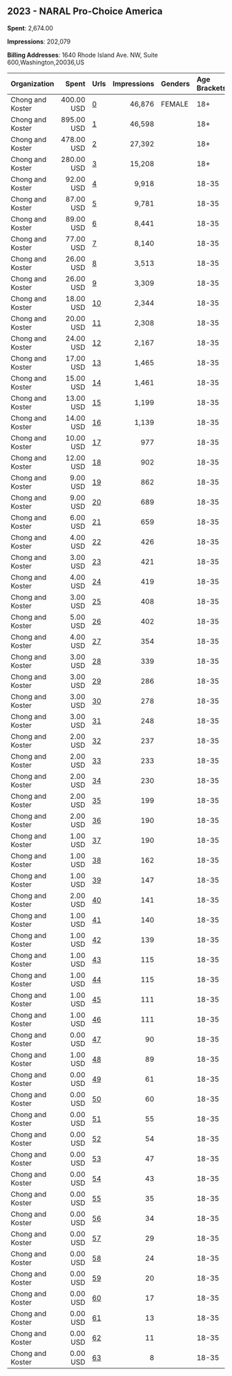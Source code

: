 ## 2023 - NARAL Pro-Choice America 
**Spent**: 2,674.00

**Impressions**: 202,079

**Billing Addresses**: 1640 Rhode Island Ave. NW, Suite 600,Washington,20036,US

|Organization|Spent|Urls|Impressions|Genders|Age Brackets|Country Codes|
|:---|---:|:---|---:|:---|:---|:---|
|Chong and Koster|400.00 USD|[0](https://www.snap.com/political-ads/asset/92c84f9953219398967484d5cabc30705b7311b3f9e741757e0be37234512887?mediaType=mp4)|46,876|FEMALE|18+|united states|
|Chong and Koster|895.00 USD|[1](https://www.snap.com/political-ads/asset/92c84f9953219398967484d5cabc30705b7311b3f9e741757e0be37234512887?mediaType=mp4)|46,598||18+|united states|
|Chong and Koster|478.00 USD|[2](https://www.snap.com/political-ads/asset/92c84f9953219398967484d5cabc30705b7311b3f9e741757e0be37234512887?mediaType=mp4)|27,392||18+|united states|
|Chong and Koster|280.00 USD|[3](https://www.snap.com/political-ads/asset/92c84f9953219398967484d5cabc30705b7311b3f9e741757e0be37234512887?mediaType=mp4)|15,208||18+|united states|
|Chong and Koster|92.00 USD|[4](https://www.snap.com/political-ads/asset/cd7ab43291f32d18872d8ecfeca296e0a48b71fc1591be26297afa24065bfa04?mediaType=mp4)|9,918||18-35|united states|
|Chong and Koster|87.00 USD|[5](https://www.snap.com/political-ads/asset/cd7ab43291f32d18872d8ecfeca296e0a48b71fc1591be26297afa24065bfa04?mediaType=mp4)|9,781||18-35|united states|
|Chong and Koster|89.00 USD|[6](https://www.snap.com/political-ads/asset/cd7ab43291f32d18872d8ecfeca296e0a48b71fc1591be26297afa24065bfa04?mediaType=mp4)|8,441||18-35|united states|
|Chong and Koster|77.00 USD|[7](https://www.snap.com/political-ads/asset/cd7ab43291f32d18872d8ecfeca296e0a48b71fc1591be26297afa24065bfa04?mediaType=mp4)|8,140||18-35|united states|
|Chong and Koster|26.00 USD|[8](https://www.snap.com/political-ads/asset/3b82a3956c983931f3653a9fbcc5f8218b600ac7a942c51a2b59582c00af468e?mediaType=png)|3,513||18-35|united states|
|Chong and Koster|26.00 USD|[9](https://www.snap.com/political-ads/asset/cd7ab43291f32d18872d8ecfeca296e0a48b71fc1591be26297afa24065bfa04?mediaType=mp4)|3,309||18-35|united states|
|Chong and Koster|18.00 USD|[10](https://www.snap.com/political-ads/asset/3b82a3956c983931f3653a9fbcc5f8218b600ac7a942c51a2b59582c00af468e?mediaType=png)|2,344||18-35|united states|
|Chong and Koster|20.00 USD|[11](https://www.snap.com/political-ads/asset/c09dc506710e7ac57e8da4a9a025ecdf038520491e70ee07d819074f12f4f3b6?mediaType=png)|2,308||18-35|united states|
|Chong and Koster|24.00 USD|[12](https://www.snap.com/political-ads/asset/7fa386d0bf40a75a8246d0e23d1fe59d336d15c9b23dddc1b5afc79fbfbcbd0a?mediaType=png)|2,167||18-35|united states|
|Chong and Koster|17.00 USD|[13](https://www.snap.com/political-ads/asset/15dea018e5e00bb1afe230869b6e883013f2ad336f1e04a4b773b331cd41193e?mediaType=png)|1,465||18-35|united states|
|Chong and Koster|15.00 USD|[14](https://www.snap.com/political-ads/asset/7fa386d0bf40a75a8246d0e23d1fe59d336d15c9b23dddc1b5afc79fbfbcbd0a?mediaType=png)|1,461||18-35|united states|
|Chong and Koster|13.00 USD|[15](https://www.snap.com/political-ads/asset/7fa386d0bf40a75a8246d0e23d1fe59d336d15c9b23dddc1b5afc79fbfbcbd0a?mediaType=png)|1,199||18-35|united states|
|Chong and Koster|14.00 USD|[16](https://www.snap.com/political-ads/asset/7fa386d0bf40a75a8246d0e23d1fe59d336d15c9b23dddc1b5afc79fbfbcbd0a?mediaType=png)|1,139||18-35|united states|
|Chong and Koster|10.00 USD|[17](https://www.snap.com/political-ads/asset/83759b20f185df1818a0f1b288696be96b55b401bec05cd2a0acee90dbfaa1b8?mediaType=png)|977||18-35|united states|
|Chong and Koster|12.00 USD|[18](https://www.snap.com/political-ads/asset/3030bd8e94937ab106929f854c9662a552a8b19bf34fc4e8aa342fd5cf86186e?mediaType=png)|902||18-35|united states|
|Chong and Koster|9.00 USD|[19](https://www.snap.com/political-ads/asset/c09dc506710e7ac57e8da4a9a025ecdf038520491e70ee07d819074f12f4f3b6?mediaType=png)|862||18-35|united states|
|Chong and Koster|9.00 USD|[20](https://www.snap.com/political-ads/asset/83759b20f185df1818a0f1b288696be96b55b401bec05cd2a0acee90dbfaa1b8?mediaType=png)|689||18-35|united states|
|Chong and Koster|6.00 USD|[21](https://www.snap.com/political-ads/asset/09bff55f8d04c3d6eb765eeb322907185deb73140e94e57cf5d797e326a1de59?mediaType=png)|659||18-35|united states|
|Chong and Koster|4.00 USD|[22](https://www.snap.com/political-ads/asset/c09dc506710e7ac57e8da4a9a025ecdf038520491e70ee07d819074f12f4f3b6?mediaType=png)|426||18-35|united states|
|Chong and Koster|3.00 USD|[23](https://www.snap.com/political-ads/asset/3b82a3956c983931f3653a9fbcc5f8218b600ac7a942c51a2b59582c00af468e?mediaType=png)|421||18-35|united states|
|Chong and Koster|4.00 USD|[24](https://www.snap.com/political-ads/asset/09bff55f8d04c3d6eb765eeb322907185deb73140e94e57cf5d797e326a1de59?mediaType=png)|419||18-35|united states|
|Chong and Koster|3.00 USD|[25](https://www.snap.com/political-ads/asset/3b82a3956c983931f3653a9fbcc5f8218b600ac7a942c51a2b59582c00af468e?mediaType=png)|408||18-35|united states|
|Chong and Koster|5.00 USD|[26](https://www.snap.com/political-ads/asset/15dea018e5e00bb1afe230869b6e883013f2ad336f1e04a4b773b331cd41193e?mediaType=png)|402||18-35|united states|
|Chong and Koster|4.00 USD|[27](https://www.snap.com/political-ads/asset/cd7ab43291f32d18872d8ecfeca296e0a48b71fc1591be26297afa24065bfa04?mediaType=mp4)|354||18-35|united states|
|Chong and Koster|3.00 USD|[28](https://www.snap.com/political-ads/asset/09bff55f8d04c3d6eb765eeb322907185deb73140e94e57cf5d797e326a1de59?mediaType=png)|339||18-35|united states|
|Chong and Koster|3.00 USD|[29](https://www.snap.com/political-ads/asset/237034149fe3911be1d1e779c9298de5929748934b2fb7885582d4f01077fe9c?mediaType=png)|286||18-35|united states|
|Chong and Koster|3.00 USD|[30](https://www.snap.com/political-ads/asset/3030bd8e94937ab106929f854c9662a552a8b19bf34fc4e8aa342fd5cf86186e?mediaType=png)|278||18-35|united states|
|Chong and Koster|3.00 USD|[31](https://www.snap.com/political-ads/asset/2b0cb9ab7da4b1df52fd309acec13a2a53a7ecfb2dd4f87aac76189a4e23739a?mediaType=png)|248||18-35|united states|
|Chong and Koster|2.00 USD|[32](https://www.snap.com/political-ads/asset/2b0cb9ab7da4b1df52fd309acec13a2a53a7ecfb2dd4f87aac76189a4e23739a?mediaType=png)|237||18-35|united states|
|Chong and Koster|2.00 USD|[33](https://www.snap.com/political-ads/asset/15dea018e5e00bb1afe230869b6e883013f2ad336f1e04a4b773b331cd41193e?mediaType=png)|233||18-35|united states|
|Chong and Koster|2.00 USD|[34](https://www.snap.com/political-ads/asset/3030bd8e94937ab106929f854c9662a552a8b19bf34fc4e8aa342fd5cf86186e?mediaType=png)|230||18-35|united states|
|Chong and Koster|2.00 USD|[35](https://www.snap.com/political-ads/asset/3030bd8e94937ab106929f854c9662a552a8b19bf34fc4e8aa342fd5cf86186e?mediaType=png)|199||18-35|united states|
|Chong and Koster|2.00 USD|[36](https://www.snap.com/political-ads/asset/83759b20f185df1818a0f1b288696be96b55b401bec05cd2a0acee90dbfaa1b8?mediaType=png)|190||18-35|united states|
|Chong and Koster|1.00 USD|[37](https://www.snap.com/political-ads/asset/3b82a3956c983931f3653a9fbcc5f8218b600ac7a942c51a2b59582c00af468e?mediaType=png)|190||18-35|united states|
|Chong and Koster|1.00 USD|[38](https://www.snap.com/political-ads/asset/83759b20f185df1818a0f1b288696be96b55b401bec05cd2a0acee90dbfaa1b8?mediaType=png)|162||18-35|united states|
|Chong and Koster|1.00 USD|[39](https://www.snap.com/political-ads/asset/15dea018e5e00bb1afe230869b6e883013f2ad336f1e04a4b773b331cd41193e?mediaType=png)|147||18-35|united states|
|Chong and Koster|2.00 USD|[40](https://www.snap.com/political-ads/asset/237034149fe3911be1d1e779c9298de5929748934b2fb7885582d4f01077fe9c?mediaType=png)|141||18-35|united states|
|Chong and Koster|1.00 USD|[41](https://www.snap.com/political-ads/asset/83759b20f185df1818a0f1b288696be96b55b401bec05cd2a0acee90dbfaa1b8?mediaType=png)|140||18-35|united states|
|Chong and Koster|1.00 USD|[42](https://www.snap.com/political-ads/asset/2b0cb9ab7da4b1df52fd309acec13a2a53a7ecfb2dd4f87aac76189a4e23739a?mediaType=png)|139||18-35|united states|
|Chong and Koster|1.00 USD|[43](https://www.snap.com/political-ads/asset/2b0cb9ab7da4b1df52fd309acec13a2a53a7ecfb2dd4f87aac76189a4e23739a?mediaType=png)|115||18-35|united states|
|Chong and Koster|1.00 USD|[44](https://www.snap.com/political-ads/asset/c09dc506710e7ac57e8da4a9a025ecdf038520491e70ee07d819074f12f4f3b6?mediaType=png)|115||18-35|united states|
|Chong and Koster|1.00 USD|[45](https://www.snap.com/political-ads/asset/09bff55f8d04c3d6eb765eeb322907185deb73140e94e57cf5d797e326a1de59?mediaType=png)|111||18-35|united states|
|Chong and Koster|1.00 USD|[46](https://www.snap.com/political-ads/asset/237034149fe3911be1d1e779c9298de5929748934b2fb7885582d4f01077fe9c?mediaType=png)|111||18-35|united states|
|Chong and Koster|0.00 USD|[47](https://www.snap.com/political-ads/asset/c09dc506710e7ac57e8da4a9a025ecdf038520491e70ee07d819074f12f4f3b6?mediaType=png)|90||18-35|united states|
|Chong and Koster|1.00 USD|[48](https://www.snap.com/political-ads/asset/237034149fe3911be1d1e779c9298de5929748934b2fb7885582d4f01077fe9c?mediaType=png)|89||18-35|united states|
|Chong and Koster|0.00 USD|[49](https://www.snap.com/political-ads/asset/09bff55f8d04c3d6eb765eeb322907185deb73140e94e57cf5d797e326a1de59?mediaType=png)|61||18-35|united states|
|Chong and Koster|0.00 USD|[50](https://www.snap.com/political-ads/asset/15dea018e5e00bb1afe230869b6e883013f2ad336f1e04a4b773b331cd41193e?mediaType=png)|60||18-35|united states|
|Chong and Koster|0.00 USD|[51](https://www.snap.com/political-ads/asset/237034149fe3911be1d1e779c9298de5929748934b2fb7885582d4f01077fe9c?mediaType=png)|55||18-35|united states|
|Chong and Koster|0.00 USD|[52](https://www.snap.com/political-ads/asset/2b0cb9ab7da4b1df52fd309acec13a2a53a7ecfb2dd4f87aac76189a4e23739a?mediaType=png)|54||18-35|united states|
|Chong and Koster|0.00 USD|[53](https://www.snap.com/political-ads/asset/3030bd8e94937ab106929f854c9662a552a8b19bf34fc4e8aa342fd5cf86186e?mediaType=png)|47||18-35|united states|
|Chong and Koster|0.00 USD|[54](https://www.snap.com/political-ads/asset/7fa386d0bf40a75a8246d0e23d1fe59d336d15c9b23dddc1b5afc79fbfbcbd0a?mediaType=png)|43||18-35|united states|
|Chong and Koster|0.00 USD|[55](https://www.snap.com/political-ads/asset/09bff55f8d04c3d6eb765eeb322907185deb73140e94e57cf5d797e326a1de59?mediaType=png)|35||18-35|united states|
|Chong and Koster|0.00 USD|[56](https://www.snap.com/political-ads/asset/c09dc506710e7ac57e8da4a9a025ecdf038520491e70ee07d819074f12f4f3b6?mediaType=png)|34||18-35|united states|
|Chong and Koster|0.00 USD|[57](https://www.snap.com/political-ads/asset/15dea018e5e00bb1afe230869b6e883013f2ad336f1e04a4b773b331cd41193e?mediaType=png)|29||18-35|united states|
|Chong and Koster|0.00 USD|[58](https://www.snap.com/political-ads/asset/3030bd8e94937ab106929f854c9662a552a8b19bf34fc4e8aa342fd5cf86186e?mediaType=png)|24||18-35|united states|
|Chong and Koster|0.00 USD|[59](https://www.snap.com/political-ads/asset/7fa386d0bf40a75a8246d0e23d1fe59d336d15c9b23dddc1b5afc79fbfbcbd0a?mediaType=png)|20||18-35|united states|
|Chong and Koster|0.00 USD|[60](https://www.snap.com/political-ads/asset/2b0cb9ab7da4b1df52fd309acec13a2a53a7ecfb2dd4f87aac76189a4e23739a?mediaType=png)|17||18-35|united states|
|Chong and Koster|0.00 USD|[61](https://www.snap.com/political-ads/asset/83759b20f185df1818a0f1b288696be96b55b401bec05cd2a0acee90dbfaa1b8?mediaType=png)|13||18-35|united states|
|Chong and Koster|0.00 USD|[62](https://www.snap.com/political-ads/asset/3b82a3956c983931f3653a9fbcc5f8218b600ac7a942c51a2b59582c00af468e?mediaType=png)|11||18-35|united states|
|Chong and Koster|0.00 USD|[63](https://www.snap.com/political-ads/asset/237034149fe3911be1d1e779c9298de5929748934b2fb7885582d4f01077fe9c?mediaType=png)|8||18-35|united states|

